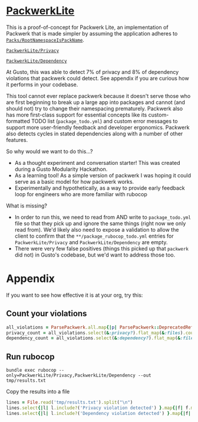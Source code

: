 # [PackwerkLite](/lib/rubocop/cop/packwerk_lite)

This is a proof-of-concept for Packwerk Lite, an implementation of Packwerk that is made simpler by assuming the application adheres to [`Packs/RootNamespaceIsPackName`](/lib/rubocop/cop/packs/namespace_convention.rb).

[`PackwerkLite/Privacy`](/lib/rubocop/cop/packwerk_lite/privacy_checker.rb)

[`PackwerkLite/Dependency`](/lib/rubocop/cop/packwerk_lite/dependency_checker.rb)

At Gusto, this was able to detect 7% of privacy and 8% of dependency violations that packwerk could detect. See appendix if you are curious how it performs in your codebase.

This tool cannot ever replace packwerk because it doesn't serve those who are first beginning to break up a large app into packages and cannot (and should not) try to change their namespacing prematurely. Packwerk also has more first-class support for essential concepts like its custom-formatted TODO list (`package_todo.yml`) and custom error messages to support more user-friendly feedback and developer ergonomics. Packwerk also detects cycles in stated dependencies along with a number of other features.
  
So why would we want to do this...?
- As a thought experiment and conversation starter! This was created during a Gusto Modularity Hackathon.
- As a learning tool! As a simple version of packwerk I was hoping it could serve as a basic model for how packwerk works.
- Experimentally and hypothetically, as a way to provide early feedback loop for engineers who are more familiar with rubocop

What is missing?
- In order to run this, we need to read from AND write to `package_todo.yml` file so that they pick up and ignore the same things (right now we only read from). We'd likely also need to expose a validation to allow the client to confirm that the `**/package_rubocop_todo.yml` entries for `PackwerkLite/Privacy` and `PackwerkLite/Dependency` are empty.
- There were very few false positives (things this picked up that `packwerk` did not) in Gusto's codebase, but we'd want to address those too.

# Appendix

If you want to see how effective it is at your org, try this:
## Count your violations
```ruby
all_violations = ParsePackwerk.all.map{|p| ParsePackwerk::DeprecatedReferences.for(p).violations }
privacy_count = all_violations.select(&:privacy?).flat_map(&:files).count
dependency_count = all_violations.select(&:dependency?).flat_map(&:files).count
```
## Run rubocop
```
bundle exec rubocop --only=PackwerkLite/Privacy,PackwerkLite/Dependency --out tmp/results.txt
```

Copy the results into a file
```ruby
lines = File.read('tmp/results.txt').split("\n")
lines.select{|l| l.include?('Privacy violation detected') }.map{|f| f.match(/^.*?.rb/)[0] }.count
lines.select{|l| l.include?('Dependency violation detected') }.map{|f| f.match(/^.*?.rb/)[0] }.count
```
